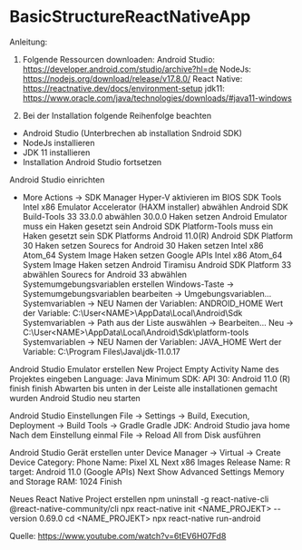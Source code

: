 # BasicStructureReactNativeApp

Anleitung:
1. Folgende Ressourcen downloaden:
  Android Studio: https://developer.android.com/studio/archive?hl=de
  NodeJs: https://nodejs.org/download/release/v17.8.0/
  React Native: https://reactnative.dev/docs/environment-setup
  jdk11: https://www.oracle.com/java/technologies/downloads/#java11-windows

2. Bei der Installation folgende Reihenfolge beachten
  - Android Studio (Unterbrechen ab installation Sndroid SDK)
  - NodeJs installieren
  - JDK 11 installieren
  - Installation Android Studio fortsetzen
  
Android Studio einrichten
  - More Actions -> SDK Manager
    Hyper-V aktivieren im BIOS
    SDK Tools
      Intel x86 Emulator Accelerator (HAXM installer) abwählen
      Android SDK Build-Tools 33
        33.0.0 abwählen
        30.0.0 Haken setzen
      Android Emulator muss ein Haken gesetzt sein
      Android SDK Platform-Tools muss ein Haken gesetzt sein
    SDK Platforms
      Android 11.0(R)
        Android SDK Platform 30 Haken setzen
        Sourecs for Android 30 Haken setzen
        Intel x86 Atom_64 System Image Haken setzen
        Google APIs Intel x86 Atom_64 System Image Haken setzen
      Android Tiramisu
        Android SDK Platform 33 abwählen
        Sourecs for Android 33 abwählen
Systemumgebungsvariablen erstellen
  Windows-Taste -> Systemumgebungsvariablen bearbeiten -> Umgebungsvariablen...
    Systemvariablen -> NEU
      Namen der Variablen: ANDROID_HOME
      Wert der Variable: C:\User\<NAME>\AppData\Local\Android\Sdk
    Systemvariablen -> Path aus der Liste auswählen -> Bearbeiten...
      Neu -> C:\User\<NAME>\AppData\Local\Android\Sdk\platform-tools
    Systemvariablen -> NEU
      Namen der Variablen: JAVA_HOME
      Wert der Variable: C:\Program Files\Java\jdk-11.0.17
      
Android Studio Emulator erstellen
  New Project
  Empty Activity
  Name des Projektes eingeben
    Language: Java
    Minimum SDK: API 30: Android 11.0 (R)
  finish
  finish
  Abwarten bis unten in der Leiste alle installationen gemacht wurden
  Android Studio neu starten
  
Android Studio Einstellungen
  File -> Settings -> Build, Execution, Deployment -> Build Tools -> Gradle
    Gradle JDK: Android Studio java home
  Nach dem Einstellung einmal File -> Reload All from Disk ausführen
  
Android Studio Gerät erstellen
  unter Device Manager -> Virtual -> Create Device
    Category: Phone
    Name: Pixel XL
  Next
    x86 Images
      Release Name: R
      target: Android 11.0 (Google APIs)
  Next
    Show Advanced Settings
      Memory and Storage
        RAM: 1024
  Finish
    
Neues React Native Project erstellen
  npm uninstall -g react-native-cli @react-native-community/cli
  npx react-native init <NAME_PROJEKT> --version 0.69.0
  cd <NAME_PROJEKT>
  npx react-native run-android
  
  

Quelle: https://www.youtube.com/watch?v=6tEV6H07Fd8

